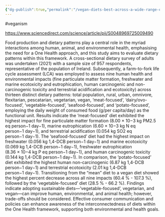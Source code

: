 ```yaml
---
{"dg-publish":true,"permalink":"/vegan-diets-best-across-a-wide-range-of-metrics/","created":"2025-06-29T21:44:13.251+01:00","updated":"2025-09-29T00:31:52.629+01:00"}
---
```


#veganism 

https://www.sciencedirect.com/science/article/pii/S0048969725009490

Food production and dietary patterns play a central role in the myriad interactions among human, animal, and environmental health, emphasising the need for a One Health approach, and this study aims to evaluate dietary patterns within this framework. A cross-sectional dietary survey of adults was undertaken (2021) with a sample size of 957 respondents, representative of the population of Ireland. Subsequently, a farm-to-fork life cycle assessment (LCA) was employed to assess nine human health and environmental impacts (fine particulate matter formation, freshwater and marine ecotoxicity and eutrophication, human carcinogenic and non-carcinogenic toxicity and terrestrial acidification and ecotoxicity) across thirteen distinct dietary patterns: total population, rural, urban, omnivore, flexitarian, pescatarian, vegetarian, vegan, ‘meat-focused’, ‘dairy/ovo-focused’, ‘vegetable-focused’, ‘seafood-focused’, and ‘potato-focused’, employing the daily weight of consumed food (g/per capita/day) as the functional unit. Results indicate the ‘meat-focused’ diet exhibited the highest impact for fine particulate matter formation (8.00 × 10−3 kg PM2.5 eq person−1 day−1), marine eutrophication (6.60 × 10−3 kg N eq person−1 day−1), and terrestrial acidification (0.054 kg SO2 eq person−1 day−1). The ‘seafood-focused’ diet had the highest impact on freshwater (0.056 kg 1,4-DCB person−1 day−1) and marine ecotoxicity (0.069 kg 1,4-DCB person−1 day−1), freshwater eutrophication (8.36 × 10−4 kg P eq person−1 day−1), and human carcinogenic toxicity (0.144 kg 1,4-DCB person−1 day−1). In comparison, the ‘potato-focused’ diet exhibited the highest human non-carcinogenic (6.87 kg 1,4-DCB person−1 day−1) and terrestrial ecotoxicity (2.01 kg 1,4-DCB person−1 day−1). Transitioning from the “mean” diet to a vegan diet showed the highest percent decrease across all nine impacts (60.4 % - 107.3 %), followed by the ‘vegetable-focused’ diet (28.5 % - 66.2 %). Findings indicate adopting sustainable diets—’vegetable-focused’, vegetarian, and vegan—can improve human, environmental, and animal health; however, trade-offs should be considered. Effective consumer communication and policies can enhance awareness of the interconnectedness of diets within the One Health framework, supporting both environmental and health goals.

